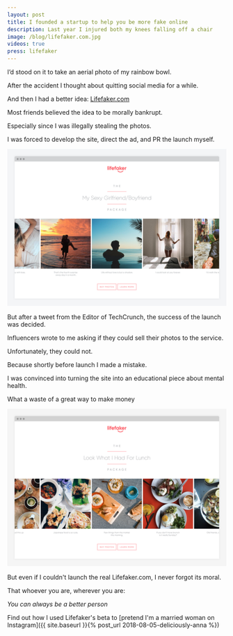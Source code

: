 ```yaml
---
layout: post
title: I founded a startup to help you be more fake online
description: Last year I injured both my knees falling off a chair
image: /blog/lifefaker.com.jpg
videos: true
press: lifefaker
---
```


I’d stood on it to take an aerial photo of my rainbow bowl.

After the accident I thought about quitting social media for a while.

And then I had a better idea: [Lifefaker.com](http://lifefaker.com)

<div class="youtube-player" data-id="IuibG80U-Gs" data-thumb="/blog/lifefaker.jpg"></div>



Most friends believed the idea to be morally bankrupt.

Especially since I was illegally stealing the photos.

I was forced to develop the site, direct the ad, and PR the launch myself.

![](/blog/lifefaker5.jpg)

But after a tweet from the Editor of TechCrunch, the success of the launch was decided.

Influencers wrote to me asking if they could sell their photos to the service.

<div class="youtube-player" data-id="InDTkB_Rt0k" data-thumb="https://i.ytimg.com/vi/InDTkB_Rt0k/maxresdefault.jpg"></div>

Unfortunately, they could not.

Because shortly before launch I made a mistake.

I was convinced into turning the site into an educational piece about mental health.

What a waste of a great way to make money

![](/blog/lifefaker2.jpg)

But even if I couldn't launch the real Lifefaker.com, I never forgot its moral.

That whoever you are, wherever you are:

*You can always be a better person*

Find out how I used Lifefaker's beta to [pretend I'm a married woman on Instagram]({{ site.baseurl }}{% post_url 2018-08-05-deliciously-anna %})

